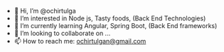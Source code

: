 - 👋 Hi, I’m @ochirtulga
- 👀 I’m interested in Node js, Tasty foods, (Back End Technologies)
- 🌱 I’m currently learning Angular, Spring Boot, (Back End frameworks)
- 💞️ I’m looking to collaborate on ...
- 📫 How to reach me: ochirtulgan@gmail.com

<!---
ochirtulga/ochirtulga is a ✨ special ✨ repository because its `README.md` (this file) appears on your GitHub profile.
You can click the Preview link to take a look at your changes.
--->
